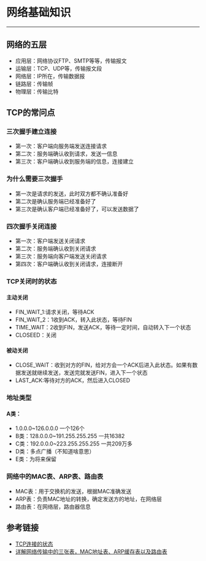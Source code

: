 # 网络基础知识
***
## 网络的五层
- 应用层：网络协议FTP、SMTP等等，传输报文
- 运输层：TCP、UDP等，传输报文段
- 网络层：IP所在，传输数据报
- 链路层：传输帧
- 物理层：传输比特

## TCP的常问点
### 三次握手建立连接
- 第一次：客户端向服务端发送连接请求
- 第二次：服务端确认收到请求，发送一信息
- 第三次：客户端确认收到服务端的信息，连接建立

### 为什么需要三次握手
- 第一次是请求的发送，此时双方都不确认准备好
- 第二次是确认服务端已经准备好了
- 第三次是确认客户端已经准备好了，可以发送数据了

### 四次握手关闭连接
- 第一次：客户端发送关闭请求
- 第二次：服务端确认收到关闭请求
- 第三次：服务端向客户端发送关闭请求
- 第四次：客户端确认收到关闭请求，连接断开

### TCP关闭时的状态
#### 主动关闭
- FIN_WAIT_1:请求关闭，等待ACK
- FIN_WAIT_2：1收到ACK，转入此状态，等待FIN
- TIME_WAIT：2收到FIN，发送ACK，等待一定时间，自动转入下一个状态
- CLOSEED：关闭

#### 被动关闭
- CLOSE_WAIT：收到对方的FIN，给对方会一个ACK后进入此状态。如果有数据发送就继续发送，发送完就发送FIN，进入下一个状态
- LAST_ACK:等待对方的ACK，然后进入CLOSED

### 地址类型
#### A类：
- 1.0.0.0~126.0.0.0 一个126个
- B类：128.0.0.0~191.255.255.255 一共16382
- C类：192.0.0.0~223.255.255.255 一共209万多
- D类：多点广播（不知道啥意思）
- E类：为将来保留

### 网络中的MAC表、ARP表、路由表
- MAC表：用于交换机的发送，根据MAC准确发送
- ARP表：负责MAC地址的转换，确定发送方的地址，在网络层
- 路由表：在网络层，路由器信息

## 参考链接
- [TCP连接的状态](http://www.cnblogs.com/fczjuever/archive/2013/04/05/3000680.html)
- [详解网络传输中的三张表，MAC地址表、ARP缓存表以及路由表](http://dengqi.blog.51cto.com/5685776/1223132)